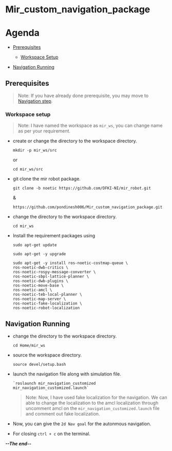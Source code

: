 # Mir_custom_navigation_package

# Agenda

- [Prerequisites](#prerequisite)
    - [Workspace Setup](#workspace-setup)
    
- [Navigation Running](#navigation-running)

## **Prerequisites**

> Note: If you have already done prerequisite, you may move to [Navigation step](#navigation-running).

### **Workspace setup**

> Note: I have named the workspace as `mir_ws`, you can change name as per your requirement.

- create or change the directory to the workspace directory.

    `mkdir -p mir_ws/src`

    or

    `cd mir_ws/src`

- git clone the mir robot package.

    `git clone -b noetic https://github.com/DFKI-NI/mir_robot.git`

    &

    `https://github.com/pondinesh006/Mir_custom_navigation_package.git`

- change the directory to the workspace directory.

    `cd mir_ws`

- Install the requirement packages using

    `sudo apt-get update`
    
    `sudo apt-get -y upgrade`
    
    ``` Install dependencies
    sudo apt-get -y install ros-noetic-costmap-queue \
    ros-noetic-dwb-critics \
    ros-noetic-rospy-message-converter \
    ros-noetic-sbpl-lattice-planner \
    ros-noetic-dwb-plugins \
    ros-noetic-move-base \
    ros-noetic-amcl \
    ros-noetic-teb-local-planner \
    ros-noetic-map-server \
    ros-noetic-fake-localization \
    ros-noetic-robot-localization
    ```

## **Navigation Running**

- change the directory to the workspace directory.

    `cd Home/mir_ws`

- source the workspace directory.

    `source devel/setup.bash`

- launch the navigation file along with simulation file.

      `roslaunch mir_navigation_customized mir_navigation_customized.launch`

    > Note: Now, I have used fake localization for the navigation. We can able to change the localization to the amcl localization through uncomment amcl on the `mir_navigation_customized.launch` file and comment out fake localization.

- Now, you can give the `2d Nav goal` for the autonmous navigation.

- For closing `ctrl + c` on the terminal.

**_--The end--_**
